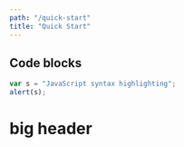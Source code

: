 ```yaml
---
path: "/quick-start"
title: "Quick Start"
---
```


## Code blocks

```javascript
var s = "JavaScript syntax highlighting";
alert(s);
```

# big header
